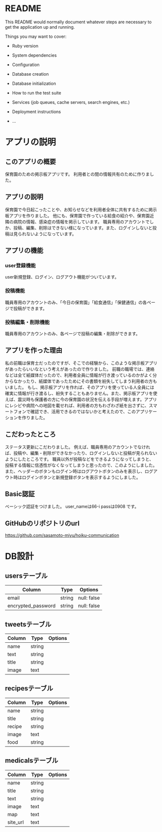 # README

This README would normally document whatever steps are necessary to get the
application up and running.

Things you may want to cover:

* Ruby version

* System dependencies

* Configuration

* Database creation

* Database initialization

* How to run the test suite

* Services (job queues, cache servers, search engines, etc.)

* Deployment instructions

* ...

# アプリの説明
## このアプリの概要
保育園のための掲示板アプリです。
利用者との間の情報共有のために作りました。

## アプリの説明
保育園で今日起こったことや、お知らせなどを利用者全体に共有するために掲示板アプリを作りました。
他にも、保育園で作っている給食の紹介や、保育園近隣の病院の情報、感染症の情報を掲示しています。
職員専用のアカウントでしか、投稿、編集、削除はできない様になっています。また、ログインしないと投稿は見られないようになっています。

## アプリの機能
### user登録機能
user新規登録、ログイン、ログアウト機能がついています。
### 投稿機能
職員専用のアカウントのみ、「今日の保育園」「給食通信」「保健通信」の各ページで投稿ができます。
### 投稿編集・削除機能
職員専用のアカウントのみ、各ページで投稿の編集・削除ができます。

## アプリを作った理由
私の前職は保育士だったのですが、そこでの経験から、このような掲示板アプリがあったらいいなという考えがあったので作りました。
前職の職場では、連絡などは全て紙媒体だったので、利用者全員に情報が行き渡っているのかがよく分からなかったり、紙媒体であったためにその書類を紛失してしまう利用者の方もいました。
もし、掲示板アプリを作れば、そのアプリを使っている人全員には確実に情報が行き渡るし、紛失することもありません。また、掲示板アプリを使えば、震災時も保護者の方に今の保育園の状況を伝える手段が増えます。アプリにレシピや病院への地図を載せれば、利用者の方もわざわざ紙を出さずに、スマートフォンで確認でき、活用できるのではないかと考えたので、このアプリケーションを作りました。

## こだわったところ
ステータス更新にこだわりました。
例えば、職員専用のアカウントでなければ、投稿や、編集・削除ができなかったり、ログインしないと投稿が見られないようにしたところです。
職員以外が投稿などをできるようになってしまうと、投稿する情報に信憑性がなくなってしまうと思ったので、このようにしました。
また、ヘッダーのボタンもログイン時はログアウトボタンのみを表示し、ログアウト時はログインボタンと新規登録ボタンを表示するようにしました。

## Basic認証
ベーシック認証をつけました。
user_nameは66-i
passは0908
です。

## GitHubのリポジトリのurl
https://github.com/sasamoto-miyu/hoiku-communication


# DB設計
## usersテーブル

|Column|Type|Options|
|------|----|-------|
|email|string|null: false|
|encrypted_password|string|null: false|

## tweetsテーブル
|Column|Type|Options|
|------|----|-------|
|name|string||
|text|string||
|title|string||
|image|text||

## recipesテーブル
|Column|Type|Options|
|------|----|-------|
|name|string||
|title|string||
|recipe|string||
|image|text||
|food|string||

## medicalsテーブル
|Column|Type|Options|
|------|----|-------|
|name|string||
|title|string||
|text|string||
|image|text||
|map|text||
|site_url|text||


